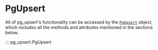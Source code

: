 # PgUpsert

All of pg_upsert's functionality can be accessed by the [`PgUpsert`](./pg_upsert.md) object, which
includes all the methods and attributes mentioned in the sections below.

::: pg_upsert.PgUpsert
